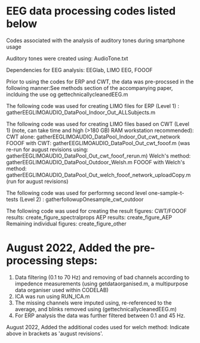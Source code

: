 # EEG data processing codes listed below 
Codes associated with the analysis of auditory tones during smartphone usage


Auditory tones were created using: AudioTone.txt

Dependencies for EEG analysis: EEGlab, LIMO EEG, FOOOF

Prior to using the codes for ERP and CWT, the data was pre-procssed in the following manner:See methods section of the accompanying paper, inclduing the use og gettechnicallycleanedEEG.m

The following code was used for creating LIMO files for ERP (Level 1) : gatherEEGLIMOAUDIO_DataPool_Indoor_Out_ALLSubjects.m


The following code was used for creating LIMO files based on CWT (Level 1) (note, can take time and high (>180 GB) RAM workstation recommended): 
CWT alone:  gatherEEGLIMOAUDIO_DataPool_Indoor_Out_cwt_network
FOOOF with CWT:  gatherEEGLIMOAUDIO_DataPool_Out_cwt_fooof.m (was re-run for august revisions using: gatherEEGLIMOAUDIO_DataPool_Out_cwt_fooof_rerun.m)
Welch's method: gatherEEGLIMOAUDIO_DataPool_Outdoor_Welsh.m
FOOOF with Welch's method: gatherEEGLIMOAUDIO_DataPool_Out_welch_fooof_network_uploadCopy.m (run for august revisions)

The following code was used for performng second level one-sample-t-tests (Level 2)  : gatherfollowupOnesample_cwt_outdoor

The following code was used for creating the result figures:
CWT/FOOOF results: create_figure_spectralprops
AEP results: create_figure_AEP
Remaining individual figures: create_figure_other


# August 2022, Added the pre-processing steps: 

1. Data filtering (0.1 to 70 Hz) and removing of bad channels according to impedence measurements (using getdataorganised.m, a multipurpose data organiser used within CODELAB)
2. ICA was run using RUN_ICA.m
3. The missing channels were imputed using, re-referenced to the average, and blinks removed using (gettechnicallycleanedEEG.m)
4. For ERP analysis the data was further filtered between 0.1 and 45 Hz.




August 2022, Added the additional codes used for welch method: Indicate above in brackets as 'august revisions'. 
